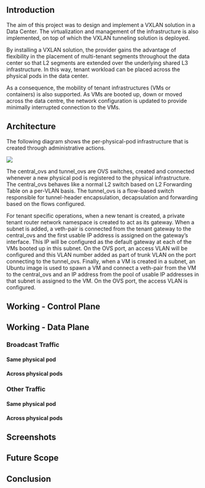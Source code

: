 ## Introduction

The aim of this project was to design and implement a VXLAN solution in a Data Center. The virtualization and management of the infrastructure is also implemented, on top of which the VXLAN tunneling solution is deployed. 

By installing a VXLAN solution, the provider gains the advantage of flexibility in the placement of multi-tenant segments throughout the data center so that L2 segments are extended over the underlying shared L3 infrastructure. In this way, tenant workload can be placed across the physical pods in the data center. 

As a consequence, the mobility of tenant infrastructures (VMs or containers) is also supported. As VMs are booted up, down or moved across the data centre, the network configuration is updated to provide minimally interrupted connection to the VMs.

## Architecture

The following diagram shows the per-physical-pod infrastructure that is created through administrative actions. 

![](HypeTunnel/images/physical_pod.png)

The central_ovs and tunnel_ovs are OVS switches, created and connected whenever a new physical pod is registered to the physical infrastructure. The central_ovs behaves like a normal L2 switch based on L2 Forwarding Table on a per-VLAN basis. The tunnel_ovs is a flow-based switch responsible for tunnel-header encapsulation, decapsulation and forwarding based on the flows configured.

For tenant specific operations, when a new tenant is created, a private tenant router network namespace is created to act as its gateway. When a subnet is added, a veth-pair is connected from the tenant gateway to the central_ovs and the first usable IP address is assigned on the gateway’s interface. This IP will be configured as the default gateway at each of the VMs booted up in this subnet. On the OVS port, an access VLAN will be configured and this VLAN number added as part of trunk VLAN on the port connecting to the tunnel_ovs. Finally, when a VM is created in a subnet, an Ubuntu image is used to spawn a VM and connect a veth-pair from the VM to the central_ovs and an IP address from the pool of usable IP addresses in that subnet is assigned to the VM. On the OVS port, the access VLAN is configured.

## Working - Control Plane 



## Working - Data Plane
### Broadcast Traffic
#### Same physical pod



#### Across physical pods



### Other Traffic
#### Same physical pod



#### Across physical pods



## Screenshots



## Future Scope



## Conclusion
